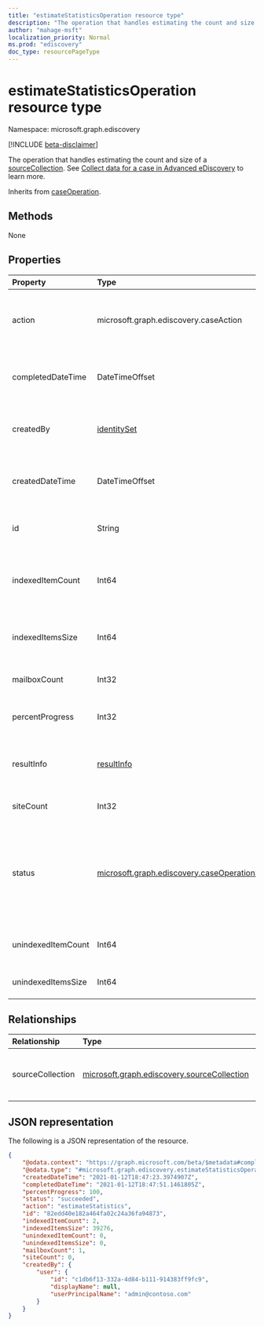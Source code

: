 ```yaml
---
title: "estimateStatisticsOperation resource type"
description: "The operation that handles estimating the count and size of a collection"
author: "mahage-msft"
localization_priority: Normal
ms.prod: "ediscovery"
doc_type: resourcePageType
---
```


# estimateStatisticsOperation resource type

Namespace: microsoft.graph.ediscovery

[!INCLUDE [beta-disclaimer](../../includes/beta-disclaimer.md)]

The operation that handles estimating the count and size of a [sourceCollection](../resources/ediscovery-sourcecollection.md). See [Collect data for a case in Advanced eDiscovery](https://docs.microsoft.com/microsoft-365/compliance/collecting-data-for-ediscovery) to learn more.

Inherits from [caseOperation](../resources/ediscovery-caseoperation.md).

## Methods

None

## Properties

|Property|Type|Description|
|:---|:---|:---|
|action|microsoft.graph.ediscovery.caseAction| The type of operation - `estimateStatistics`. Read-only. Inherited from [caseOperation](../resources/ediscovery-caseoperation.md).|
|completedDateTime|DateTimeOffset|The date and time the operation was completed. Read-only. Inherited from [caseOperation](../resources/ediscovery-caseoperation.md)|
|createdBy|[identitySet](../resources/identityset.md)|The user who created the operation. Read-only. Inherited from [caseOperation](../resources/ediscovery-caseoperation.md)|
|createdDateTime|DateTimeOffset|The date and time the operation was started. Read-only. Inherited from [caseOperation](../resources/ediscovery-caseoperation.md)|
|id|String| The ID for the operation. Read-only. Inherited from [caseOperation](../resources/ediscovery-caseoperation.md).|
|indexedItemCount|Int64|The estimated count of items for the **sourceCollection** that matched the contentQuery.|
|indexedItemsSize|Int64|The estimated size of items for the **sourceCollection** that matched the contentQuery.|
|mailboxCount|Int32|The number of mailboxes that had search hits.|
|percentProgress|Int32|The progress of the operation. Read-only. Inherited from [caseOperation](../resources/ediscovery-caseoperation.md)|
|resultInfo|[resultInfo](../resources/resultinfo.md)|Contains success and failure-specific result information. Inherited from [caseOperation](../resources/ediscovery-caseoperation.md)|
|siteCount|Int32|The number of mailboxes that had search hits.|
|status|[microsoft.graph.ediscovery.caseOperationStatus](../resources/ediscovery-caseoperation.md#caseoperationstatus-values)|The status of the case operation. Inherited from [caseOperation](../resources/ediscovery-caseoperation.md). Possible values are: `notStarted`, `submissionFailed`, `running`, `succeeded`, `partiallySucceeded`, `failed`.|
|unindexedItemCount|Int64|The estimated count of unindexed items for the collection.|
|unindexedItemsSize|Int64|The estimated size of unindexed items for the collection.|

## Relationships

|Relationship|Type|Description|
|:---|:---|:---|
|sourceCollection|[microsoft.graph.ediscovery.sourceCollection](../resources/ediscovery-sourcecollection.md)|eDiscovery collection - commonly known as a search|

## JSON representation

The following is a JSON representation of the resource.
<!-- {
  "blockType": "resource",
  "keyProperty": "id",
  "@odata.type": "microsoft.graph.ediscovery.estimateStatisticsOperation",
  "baseType": "microsoft.graph.ediscovery.caseOperation",
  "openType": false
}
-->

``` json
{
    "@odata.context": "https://graph.microsoft.com/beta/$metadata#compliance/ediscovery/cases/47746044-fd0b-4a30-acfc-5272b691ba5b/operations/$entity",
    "@odata.type": "#microsoft.graph.ediscovery.estimateStatisticsOperation",
    "createdDateTime": "2021-01-12T18:47:23.3974907Z",
    "completedDateTime": "2021-01-12T18:47:51.1461805Z",
    "percentProgress": 100,
    "status": "succeeded",
    "action": "estimateStatistics",
    "id": "82edd40e182a464fa02c24a36fa94873",
    "indexedItemCount": 2,
    "indexedItemsSize": 39276,
    "unindexedItemCount": 0,
    "unindexedItemsSize": 0,
    "mailboxCount": 1,
    "siteCount": 0,
    "createdBy": {
        "user": {
            "id": "c1db6f13-332a-4d84-b111-914383ff9fc9",
            "displayName": null,
            "userPrincipalName": "admin@contoso.com"
        }
    }
}
```
